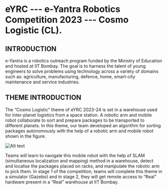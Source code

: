 # eYRC --- e-Yantra Robotics Competition 2023 --- Cosmo Logistic (CL). #

## INTRODUCTION ##

e-Yantra is a robotics outreach program funded by the Ministry of Education and hosted at IIT Bombay. The goal is to harness the talent of young engineers to solve problems using technology across a variety of domains such as: agriculture, manufacturing, defence, home, smart-city maintenance and service industries.

## THEME INTRODUCTION ##

The “Cosmo Logistic” theme of eYRC 2023-24 is set in a warehouse used for inter-planet logistics from a space station. A robotic arm and mobile robot collaborate to sort and prepare packages to be transported to different planets. In this theme, our team  developed an algorithm for sorting packages autonomously with the help of a robotic arm and mobile robot shown in the figure.

![Alt text](https://portal.e-yantra.org/img/theme/cl_bot.png "Title")

Teams will learn to navigate this mobile robot with the help of SLAM (simultaneous localization and mapping) method in a warehouse, detect and localise the packages placed on racks, and manipulate the robotic arm to pick them. In stage 1 of the competition, teams will complete this theme in a simulator (Gazebo) and in stage 2, they will get remote access to “Real” hardware present in a “Real” warehouse at IIT Bombay.





